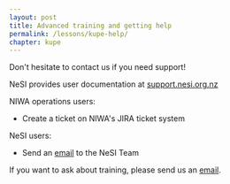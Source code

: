 ```yaml
---
layout: post
title: Advanced training and getting help
permalink: /lessons/kupe-help/
chapter: kupe
---
```


Don't hesitate to contact us if you need support!

NeSI provides user documentation at [support.nesi.org.nz](https://support.nesi.org.nz)

NIWA operations users:
* Create a ticket on NIWA's JIRA ticket system

NeSI users:
* Send an [email](mailto:support@nesi.org.nz) to the NeSI Team

If you want to ask about training, please send us an [email](mailto:training@nesi.org.nz).
